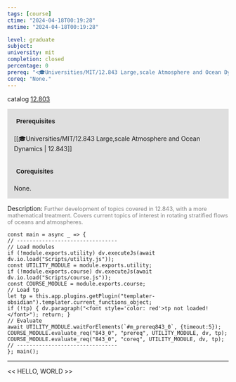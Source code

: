 ```yaml
---
tags: [course]
ctime: "2024-04-18T00:19:28"
mstime: "2024-04-18T00:19:28"

level: graduate
subject: 
university: mit
completion: closed
percentage: 0
prereq: "<🎓Universities/MIT/12.843 Large,scale Atmosphere and Ocean Dynamics>"
coreq: "None."
---
```


catalog [12.803](http://student.mit.edu/catalog/m12c.html#12.803)

<span style="display: block; padding: 15px; background-color: rgb(100, 100, 100, 0.2);"><font id="m_prereq843_0" style="display: block; font-family: Arial, sans-serif; font-weight: bold; padding: 5px">Prerequisites</font><br><span id="prereq843_0">[[🎓Universities/MIT/12.843 Large,scale Atmosphere and Ocean Dynamics | 12.843]]</span></span>
<span style="display: block; padding: 15px; background-color: rgb(100, 100, 100, 0.2);"><font id="m_coreq843_0" style="display: block; font-family: Arial, sans-serif; font-weight: bold; padding: 5px">Corequisites</font><br><span id="coreq843_0">None.</span></span>

<font style="">Description:</font>
<font style="color: grey; font-size: 0.8rem;">Further development of topics covered in 12.843, with a more mathematical treatment. Covers current topics of interest in rotating stratified flows of oceans and atmospheres.</font>

```dataviewjs
const main = async _ => {
// --------------------------------
// Load modules
if (!module.exports.utility) dv.executeJs(await dv.io.load("Scripts/utility.js"));
const UTILITY_MODULE = module.exports.utility;
if (!module.exports.course) dv.executeJs(await dv.io.load("Scripts/course.js"));
const COURSE_MODULE = module.exports.course;
// Load tp
let tp = this.app.plugins.getPlugin("templater-obsidian").templater.current_functions_object;
if (!tp) { dv.paragraph("<font style='color: red'>tp not loaded!</font>"); return; }
// Evaluate
await UTILITY_MODULE.waitForElements(`#m_prereq843_0`, {timeout:5});
COURSE_MODULE.evaluate_req("843_0", "prereq", UTILITY_MODULE, dv, tp);
COURSE_MODULE.evaluate_req("843_0", "coreq", UTILITY_MODULE, dv, tp);
// --------------------------------
}; main();
```

---

<< HELLO, WORLD >>
